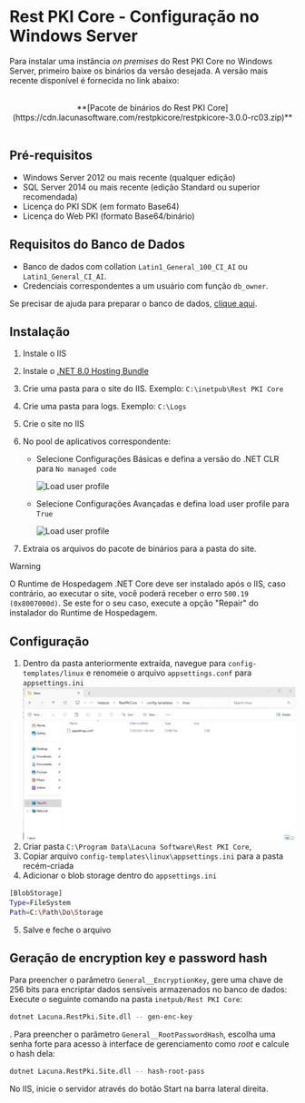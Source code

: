 # Rest PKI Core - Configuração no Windows Server

Para instalar uma instância *on premises* do Rest PKI Core no Windows Server, primeiro baixe os binários da versão desejada. A versão mais recente disponível é fornecida no link abaixo:

<br />
<center>
**[Pacote de binários do Rest PKI Core](https://cdn.lacunasoftware.com/restpkicore/restpkicore-3.0.0-rc03.zip)**
</center>
<br />

## Pré-requisitos

* Windows Server 2012 ou mais recente (qualquer edição)
* SQL Server 2014 ou mais recente (edição Standard ou superior recomendada)
* Licença do PKI SDK (em formato Base64)
* Licença do Web PKI (formato Base64/binário)

## Requisitos do Banco de Dados

* Banco de dados com collation `Latin1_General_100_CI_AI` ou `Latin1_General_CI_AI`.
* Credenciais correspondentes a um usuário com função `db_owner`.

Se precisar de ajuda para preparar o banco de dados, [clique aqui](../prepare-database.md).

<a name="install-aspnet-core" />

## Instalação

1. Instale o IIS
1. Instale o <a href="https://dotnet.microsoft.com/en-us/download/dotnet/thank-you/runtime-aspnetcore-8.0.15-windows-hosting-bundle-installer" target="_blank">.NET 8.0 Hosting Bundle</a>
1. Crie uma pasta para o site do IIS. Exemplo: `C:\inetpub\Rest PKI Core`
1. Crie uma pasta para logs. Exemplo: `C:\Logs`
1. Crie o site no IIS
1. No pool de aplicativos correspondente:
   * Selecione Configurações Básicas e defina a versão do .NET CLR para `No managed code`

     ![Load user profile](../../../../../images/windows/no-managed-code.png)
   * Selecione Configurações Avançadas e defina load user profile para `True`

     ![Load user profile](../../../../../images/windows/load-user-profile.png)

1. Extraia os arquivos do pacote de binários para a pasta do site.

> [!WARNING]
> O Runtime de Hospedagem .NET Core deve ser instalado após o IIS, caso contrário, ao executar o site, você poderá receber o erro `500.19 (0x8007000d)`.
> Se este for o seu caso, execute a opção "Repair" do instalador do Runtime de Hospedagem.


## Configuração

1. Dentro da pasta anteriormente extraída, navegue para `config-templates/linux` e renomeie o arquivo `appsettings.conf` para `appsettings.ini` ![como mostra a imagem](../../../../../images/windows/appsettings-rename.png)
1. Criar pasta `C:\Program Data\Lacuna Software\Rest PKI Core`,
1. Copiar arquivo `config-templates\linux\appsettings.ini` para a pasta recém-criada
1. Adicionar o blob storage dentro do `appsettings.ini`
```sh
[BlobStorage]
Type=FileSystem
Path=C:\Path\Do\Storage
```
5. Salve e feche o arquivo

## Geração de encryption key e password hash

Para preencher o parâmetro `General__EncryptionKey`, gere uma chave de 256 bits para encriptar dados sensíveis armazenados no banco de dados:
Execute o seguinte comando na pasta `inetpub/Rest PKI Core`: 

```sh
dotnet Lacuna.RestPki.Site.dll -- gen-enc-key
```

. Para preencher o parâmetro `General__RootPasswordHash`, escolha uma senha forte para acesso à interface de gerenciamento como *root* e calcule o hash dela:

```sh
dotnet Lacuna.RestPki.Site.dll -- hash-root-pass
```

No IIS, inicie o servidor através do botão Start na barra lateral direita.
